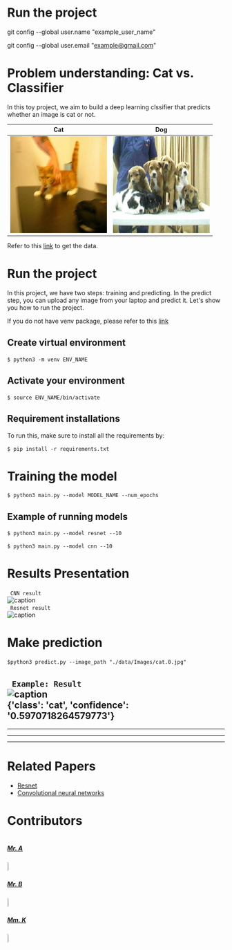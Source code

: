 # Run the project

git config --global user.name "example_user_name"

git config --global user.email "example@gmail.com"


# Problem understanding: Cat vs. Classifier #
In this toy project, we aim to build a deep learning clssifier that predicts whether an image is cat or not. </br>

<!-- <img src="images/cat.0.jpg" align="center">
<img src="images/dog.0.jpg" align="right"> -->


  Cat            |  Dog
:--------------:|:--------:
![](figures/cat.0.jpg)|![](figures/dog.0.jpg)



<!-- <br> -->
Refer to this [link](https://www.kaggle.com/competitions/dogs-vs-cats/data) to get the data.

# Run the project #
In this project, we have two steps: training and predicting. In the predict step, you can upload any image from your laptop and predict it. Let's show you how to run the project.

If you do not have venv package, please refer to this [link](https://linuxize.com/post/how-to-create-python-virtual-environments-on-ubuntu-18-04/)
</br>

## Create virtual environment ##

```
$ python3 -m venv ENV_NAME
```
## Activate your environment ##

```
$ source ENV_NAME/bin/activate
```

## Requirement installations ##
To run this, make sure to install all the requirements by:

```
$ pip install -r requirements.txt 
```
# Training the model #

```
$ python3 main.py --model MODEL_NAME --num_epochs
```
## Example of running models ##

```
$ python3 main.py --model resnet --10
```

```
$ python3 main.py --model cnn --10
```

# Results Presentation

``` CNN result```  </br>
![caption](figures/train_CNN.png) </br>
``` Resnet result```  </br>
![caption](figures/train_resnet.png) 

# Make prediction #

```
$python3 predict.py --image_path "./data/Images/cat.0.jpg"
```

``` Example: Result```  </br>
![caption](images/cat.0.jpg) </br>
{'class': 'cat', 'confidence': '0.5970718264579773'}
---
___

---
___

# Related Papers #

* <a href= 'https://arxiv.org/pdf/1512.03385.pdf'> Resnet </a>
* <a href= 'https://cs.nju.edu.cn/wujx/paper/CNN.pdf'> Convolutional neural networks</a>


# Contributors #
<div style="display:flex;align-items:center">

<div style="display:flex;align-items:center">
    <div>
        <h5> <a href='..'> Mr. A </a> </h5> <img src="images/cat.0.jpg" height= 7% width= 7%>
<div>
    <h5> <a href='.'> Mr. B </a> </h5> <img src="images/cat.0.jpg" height= 7% width= 7%>
    
<div>
    <h5> <a href='.'> Mm. K </a> </h5> <img src="images/cat.0.jpg" height= 7% width= 7%>
    
</div>
